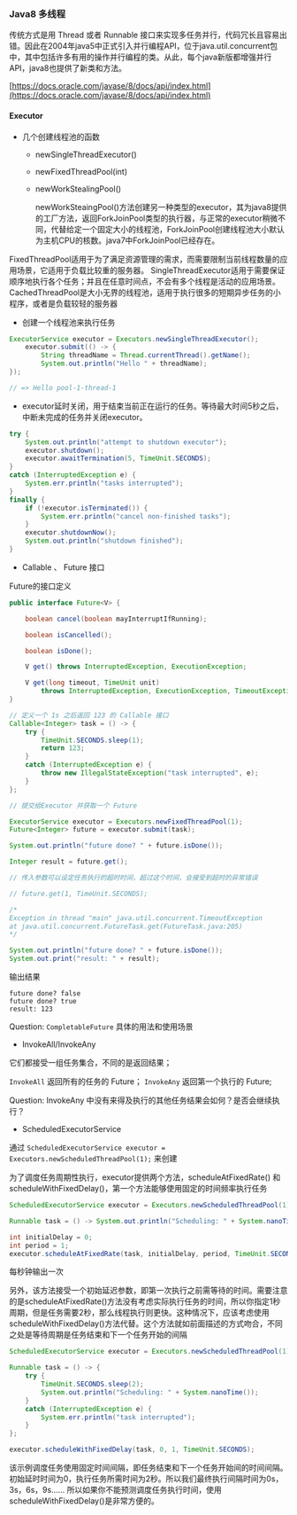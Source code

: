 ### Java8 多线程

传统方式是用 Thread 或者 Runnable 接口来实现多任务并行，代码冗长且容易出错。因此在2004年java5中正式引入并行编程API，位于java.util.concurrent包中，其中包括许多有用的操作并行编程的类。从此，每个java新版都增强并行API，java8也提供了新类和方法。


[https://docs.oracle.com/javase/8/docs/api/index.html](https://docs.oracle.com/javase/8/docs/api/index.html)
#### Executor

- 几个创建线程池的函数

  - newSingleThreadExecutor()
  - newFixedThreadPool(int)
  - newWorkStealingPool()

    newWorkSteaingPool()方法创建另一种类型的executor，其为java8提供的工厂方法，返回ForkJoinPool类型的执行器，与正常的executor稍微不同，代替给定一个固定大小的线程池，ForkJoinPool创建线程池大小默认为主机CPU的核数。java7中ForkJoinPool已经存在。


FixedThreadPool适用于为了满足资源管理的需求，而需要限制当前线程数量的应用场景，它适用于负载比较重的服务器。
SingleThreadExecutor适用于需要保证顺序地执行各个任务；并且在任意时间点，不会有多个线程是活动的应用场景。
CachedThreadPool是大小无界的线程池，适用于执行很多的短期异步任务的小程序，或者是负载较轻的服务器


- 创建一个线程池来执行任务

```java
ExecutorService executor = Executors.newSingleThreadExecutor();
    executor.submit(() -> {
        String threadName = Thread.currentThread().getName();
        System.out.println("Hello " + threadName);
});

// => Hello pool-1-thread-1
```

- executor延时关闭，用于结束当前正在运行的任务。等待最大时间5秒之后，中断未完成的任务并关闭executor。

```java
try {
    System.out.println("attempt to shutdown executor");
    executor.shutdown();
    executor.awaitTermination(5, TimeUnit.SECONDS);
}
catch (InterruptedException e) {
    System.err.println("tasks interrupted");
}
finally {
    if (!executor.isTerminated()) {
        System.err.println("cancel non-finished tasks");
    }
    executor.shutdownNow();
    System.out.println("shutdown finished");
}
```

- Callable<T> 、 Future 接口


Future的接口定义
```java
public interface Future<V> {

    boolean cancel(boolean mayInterruptIfRunning);

    boolean isCancelled();

    boolean isDone();

    V get() throws InterruptedException, ExecutionException;

    V get(long timeout, TimeUnit unit)
        throws InterruptedException, ExecutionException, TimeoutException;
}
```

```java
// 定义一个 1s 之后返回 123 的 Callable 接口
Callable<Integer> task = () -> {
    try {
        TimeUnit.SECONDS.sleep(1);
        return 123;
    }
    catch (InterruptedException e) {
        throw new IllegalStateException("task interrupted", e);
    }
};

// 提交给Executor 并获取一个 Future

ExecutorService executor = Executors.newFixedThreadPool(1);
Future<Integer> future = executor.submit(task);

System.out.println("future done? " + future.isDone());

Integer result = future.get();

// 传入参数可以设定任务执行的超时时间，超过这个时间，会接受到超时的异常错误

// future.get(1, TimeUnit.SECONDS);

/*
Exception in thread "main" java.util.concurrent.TimeoutException
at java.util.concurrent.FutureTask.get(FutureTask.java:205)
*/

System.out.println("future done? " + future.isDone());
System.out.print("result: " + result);

```

输出结果
```
future done? false
future done? true
result: 123
```

Question: `CompletableFuture` 具体的用法和使用场景


- InvokeAll/InvokeAny

它们都接受一组任务集合，不同的是返回结果；

`InvokeAll` 返回所有的任务的 Future；
`InvokeAny` 返回第一个执行的 Future;

Question: InvokeAny 中没有来得及执行的其他任务结果会如何？是否会继续执行？


- ScheduledExecutorService

通过 `ScheduledExecutorService executor = Executors.newScheduledThreadPool(1);` 来创建


为了调度任务周期性执行，executor提供两个方法，scheduleAtFixedRate() 和 scheduleWithFixedDelay()，第一个方法能够使用固定的时间频率执行任务

```java
ScheduledExecutorService executor = Executors.newScheduledThreadPool(1);

Runnable task = () -> System.out.println("Scheduling: " + System.nanoTime());

int initialDelay = 0;
int period = 1;
executor.scheduleAtFixedRate(task, initialDelay, period, TimeUnit.SECONDS);
```

每秒钟输出一次

另外，该方法接受一个初始延迟参数，即第一次执行之前需等待的时间。需要注意的是scheduleAtFixedRate()方法没有考虑实际执行任务的时间，所以你指定1秒周期，但是任务需要2秒，那么线程执行则更快。这种情况下，应该考虑使用scheduleWithFixedDelay()方法代替。这个方法就如前面描述的方式吻合，不同之处是等待周期是任务结束和下一个任务开始的间隔

```java
ScheduledExecutorService executor = Executors.newScheduledThreadPool(1);

Runnable task = () -> {
    try {
        TimeUnit.SECONDS.sleep(2);
        System.out.println("Scheduling: " + System.nanoTime());
    }
    catch (InterruptedException e) {
        System.err.println("task interrupted");
    }
};

executor.scheduleWithFixedDelay(task, 0, 1, TimeUnit.SECONDS);
```

该示例调度任务使用固定时间间隔，即任务结束和下一个任务开始间的时间间隔。初始延时时间为0，执行任务所需时间为2秒。所以我们最终执行间隔时间为0s，3s，6s，9s…… 
所以如果你不能预测调度任务执行时间，使用scheduleWithFixedDelay()是非常方便的。